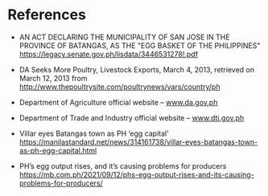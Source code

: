# References
- AN ACT DECLARING THE MUNICIPALITY OF SAN JOSE IN THE PROVINCE OF
BATANGAS, AS THE "EGG BASKET OF THE PHILIPPINES"
https://legacy.senate.gov.ph/lisdata/3446531278!.pdf

- DA Seeks More Poultry, Livestock Exports, March 4, 2013, retrieved on March 12, 2013 from
http://www.thepoultrysite.com/poultrynews/vars/country/ph

- Department of Agriculture official website – www.da.gov.ph

- Department of Trade and Industry official website – www.dti.gov.ph

- Villar eyes Batangas town as PH ‘egg capital’ <br/>
 https://manilastandard.net/news/314161738/villar-eyes-batangas-town-as-ph-egg-capital.html

- PH’s egg output rises, and it’s causing problems for producers
https://mb.com.ph/2021/09/12/phs-egg-output-rises-and-its-causing-problems-for-producers/

